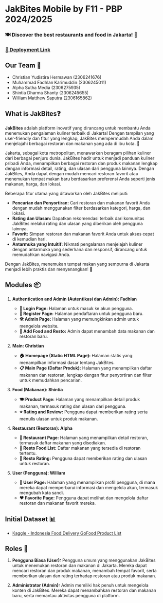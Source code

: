 # JakBites Mobile by F11 - PBP 2024/2025

### 🍽️ Discover the best restaurants and food in Jakarta! 🌆

### [🚀 Deployment Link](http://william-matthew31-jakbites.pbp.cs.ui.ac.id/)

## Our Team 👥

- Christian Yudistira Hermawan (2306241676)
- Muhammad Fadhlan Karimuddin (2306245011)
- Alpha Sutha Media (2306275935)
- Shintia Dharma Shanty (2306245655)
- William Matthew Saputra (2306165862)

## What is JakBites❓

**JakBites** adalah platform inovatif yang dirancang untuk membantu Anda menemukan pengalaman kuliner terbaik di Jakarta! Dengan tampilan yang user-friendly dan fitur yang lengkap, JakBites mempermudah Anda dalam menjelajahi berbagai restoran dan makanan yang ada di ibu kota. 🎉

Jakarta, sebagai kota metropolitan, menawarkan beragam pilihan kuliner dari berbagai penjuru dunia. JakBites hadir untuk menjadi panduan kuliner pribadi Anda, menampilkan berbagai restoran dan produk makanan lengkap dengan informasi detail, rating, dan ulasan dari pengguna lainnya. Dengan JakBites, Anda dapat dengan mudah mencari restoran favorit atau menemukan tempat makan baru berdasarkan preferensi Anda seperti jenis makanan, harga, dan lokasi.

Beberapa fitur utama yang ditawarkan oleh JakBites meliputi:
- **Pencarian dan Penyortiran:** Cari restoran dan makanan favorit Anda dengan mudah menggunakan filter berdasarkan kategori, harga, dan lokasi.
- **Rating dan Ulasan:** Dapatkan rekomendasi terbaik dari komunitas JakBites melalui rating dan ulasan yang diberikan oleh pengguna lainnya.
- **Favorit:** Simpan restoran dan makanan favorit Anda untuk akses cepat di kemudian hari.
- **Antarmuka yang Intuitif:** Nikmati pengalaman menjelajah kuliner dengan antarmuka yang sederhana dan responsif, dirancang untuk memudahkan navigasi Anda.

Dengan JakBites, menemukan tempat makan yang sempurna di Jakarta menjadi lebih praktis dan menyenangkan! 🌟

## Modules 📦

1. **Authentication and Admin (Autentikasi dan Admin): Fadhlan**
   - **🔐 Login Page:** Halaman untuk masuk ke akun pengguna.
   - **📝 Register Page:** Halaman pendaftaran untuk pengguna baru.
   - **🛠️ Admin Page:** Halaman yang memungkinkan admin untuk mengelola website.
   - **🍔 Add Food and Resto:** Admin dapat menambah data makanan dan restoran baru.

2. **Main: Christian**
   - **🏠 Homepage (Static HTML Page):** Halaman statis yang menampilkan informasi dasar tentang JakBites.
   - **📋 Main Page (Daftar Produk):** Halaman yang menampilkan daftar makanan dan restoran, lengkap dengan fitur penyortiran dan filter untuk memudahkan pencarian.

3. **Food (Makanan): Shintia**
   - **🍽️ Product Page:** Halaman yang menampilkan detail produk makanan, termasuk rating dan ulasan dari pengguna.
   - **⭐ Rating and Review:** Pengguna dapat memberikan rating serta menulis ulasan untuk produk makanan.

4. **Restaurant (Restoran): Alpha**
   - **🏢 Restaurant Page:** Halaman yang menampilkan detail restoran, termasuk daftar makanan yang disediakan.
   - **🍛 Resto Food List:** Daftar makanan yang tersedia di restoran tertentu.
   - **🌟 Resto Rating:** Pengguna dapat memberikan rating dan ulasan untuk restoran.

5. **User (Pengguna): William**
   - **👤 User Page:** Halaman yang menampilkan profil pengguna, di mana mereka dapat memperbarui informasi dan mengelola akun, termasuk mengubah kata sandi.
   - **❤️ Favorite Page:** Pengguna dapat melihat dan mengelola daftar restoran dan makanan favorit mereka.

## Initial Dataset 📊

- [Kaggle - Indonesia Food Delivery GoFood Product List](https://www.kaggle.com/datasets/ariqsyahalam/indonesia-food-delivery-gofood-product-list)

## Roles 🔏

1. **Pengguna Biasa (User):** 
   Pengguna umum yang menggunakan JakBites untuk menemukan restoran dan makanan di Jakarta. Mereka dapat mencari restoran dan produk makanan, menambah tempat favorit, serta memberikan ulasan dan rating terhadap restoran atau produk makanan.

2. **Administrator (Admin):** 
   Admin memiliki hak penuh untuk mengelola konten di JakBites. Mereka dapat menambahkan restoran dan makanan baru, serta memantau aktivitas pengguna di platform.
